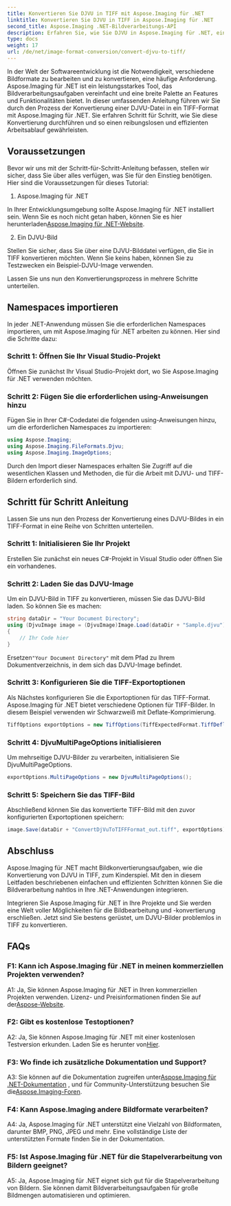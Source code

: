 ```yaml
---
title: Konvertieren Sie DJVU in TIFF mit Aspose.Imaging für .NET
linktitle: Konvertieren Sie DJVU in TIFF in Aspose.Imaging für .NET
second_title: Aspose.Imaging .NET-Bildverarbeitungs-API
description: Erfahren Sie, wie Sie DJVU in Aspose.Imaging für .NET, einem vielseitigen Bildbearbeitungstool, in TIFF konvertieren. Erleichtern Sie Ihre Bildkonvertierungsaufgaben.
type: docs
weight: 17
url: /de/net/image-format-conversion/convert-djvu-to-tiff/
---
```

In der Welt der Softwareentwicklung ist die Notwendigkeit, verschiedene Bildformate zu bearbeiten und zu konvertieren, eine häufige Anforderung. Aspose.Imaging für .NET ist ein leistungsstarkes Tool, das Bildverarbeitungsaufgaben vereinfacht und eine breite Palette an Features und Funktionalitäten bietet. In dieser umfassenden Anleitung führen wir Sie durch den Prozess der Konvertierung einer DJVU-Datei in ein TIFF-Format mit Aspose.Imaging für .NET. Sie erfahren Schritt für Schritt, wie Sie diese Konvertierung durchführen und so einen reibungslosen und effizienten Arbeitsablauf gewährleisten.

## Voraussetzungen

Bevor wir uns mit der Schritt-für-Schritt-Anleitung befassen, stellen wir sicher, dass Sie über alles verfügen, was Sie für den Einstieg benötigen. Hier sind die Voraussetzungen für dieses Tutorial:

1. Aspose.Imaging für .NET

 In Ihrer Entwicklungsumgebung sollte Aspose.Imaging für .NET installiert sein. Wenn Sie es noch nicht getan haben, können Sie es hier herunterladen[Aspose.Imaging für .NET-Website](https://releases.aspose.com/imaging/net/).

2. Ein DJVU-Bild

Stellen Sie sicher, dass Sie über eine DJVU-Bilddatei verfügen, die Sie in TIFF konvertieren möchten. Wenn Sie keins haben, können Sie zu Testzwecken ein Beispiel-DJVU-Image verwenden.

Lassen Sie uns nun den Konvertierungsprozess in mehrere Schritte unterteilen.

## Namespaces importieren

In jeder .NET-Anwendung müssen Sie die erforderlichen Namespaces importieren, um mit Aspose.Imaging für .NET arbeiten zu können. Hier sind die Schritte dazu:

### Schritt 1: Öffnen Sie Ihr Visual Studio-Projekt

Öffnen Sie zunächst Ihr Visual Studio-Projekt dort, wo Sie Aspose.Imaging für .NET verwenden möchten.

### Schritt 2: Fügen Sie die erforderlichen using-Anweisungen hinzu

Fügen Sie in Ihrer C#-Codedatei die folgenden using-Anweisungen hinzu, um die erforderlichen Namespaces zu importieren:

```csharp
using Aspose.Imaging;
using Aspose.Imaging.FileFormats.Djvu;
using Aspose.Imaging.ImageOptions;
```

Durch den Import dieser Namespaces erhalten Sie Zugriff auf die wesentlichen Klassen und Methoden, die für die Arbeit mit DJVU- und TIFF-Bildern erforderlich sind.

## Schritt für Schritt Anleitung

Lassen Sie uns nun den Prozess der Konvertierung eines DJVU-Bildes in ein TIFF-Format in eine Reihe von Schritten unterteilen.

### Schritt 1: Initialisieren Sie Ihr Projekt

Erstellen Sie zunächst ein neues C#-Projekt in Visual Studio oder öffnen Sie ein vorhandenes.

### Schritt 2: Laden Sie das DJVU-Image

Um ein DJVU-Bild in TIFF zu konvertieren, müssen Sie das DJVU-Bild laden. So können Sie es machen:

```csharp
string dataDir = "Your Document Directory";
using (DjvuImage image = (DjvuImage)Image.Load(dataDir + "Sample.djvu"))
{
    // Ihr Code hier
}
```

 Ersetzen`"Your Document Directory"` mit dem Pfad zu Ihrem Dokumentverzeichnis, in dem sich das DJVU-Image befindet.

### Schritt 3: Konfigurieren Sie die TIFF-Exportoptionen

Als Nächstes konfigurieren Sie die Exportoptionen für das TIFF-Format. Aspose.Imaging für .NET bietet verschiedene Optionen für TIFF-Bilder. In diesem Beispiel verwenden wir Schwarzweiß mit Deflate-Komprimierung.

```csharp
TiffOptions exportOptions = new TiffOptions(TiffExpectedFormat.TiffDeflateBw);
```

### Schritt 4: DjvuMultiPageOptions initialisieren

Um mehrseitige DJVU-Bilder zu verarbeiten, initialisieren Sie DjvuMultiPageOptions.

```csharp
exportOptions.MultiPageOptions = new DjvuMultiPageOptions();
```

### Schritt 5: Speichern Sie das TIFF-Bild

Abschließend können Sie das konvertierte TIFF-Bild mit den zuvor konfigurierten Exportoptionen speichern:

```csharp
image.Save(dataDir + "ConvertDjVuToTIFFFormat_out.tiff", exportOptions);
```

## Abschluss

Aspose.Imaging für .NET macht Bildkonvertierungsaufgaben, wie die Konvertierung von DJVU in TIFF, zum Kinderspiel. Mit den in diesem Leitfaden beschriebenen einfachen und effizienten Schritten können Sie die Bildverarbeitung nahtlos in Ihre .NET-Anwendungen integrieren.

Integrieren Sie Aspose.Imaging für .NET in Ihre Projekte und Sie werden eine Welt voller Möglichkeiten für die Bildbearbeitung und -konvertierung erschließen. Jetzt sind Sie bestens gerüstet, um DJVU-Bilder problemlos in TIFF zu konvertieren.

## FAQs

### F1: Kann ich Aspose.Imaging für .NET in meinen kommerziellen Projekten verwenden?

A1: Ja, Sie können Aspose.Imaging für .NET in Ihren kommerziellen Projekten verwenden. Lizenz- und Preisinformationen finden Sie auf der[Aspose-Website](https://purchase.aspose.com/buy).

### F2: Gibt es kostenlose Testoptionen?

 A2: Ja, Sie können Aspose.Imaging für .NET mit einer kostenlosen Testversion erkunden. Laden Sie es herunter von[Hier](https://releases.aspose.com/).

### F3: Wo finde ich zusätzliche Dokumentation und Support?

 A3: Sie können auf die Dokumentation zugreifen unter[Aspose.Imaging für .NET-Dokumentation](https://reference.aspose.com/imaging/net/) , und für Community-Unterstützung besuchen Sie die[Aspose.Imaging-Foren](https://forum.aspose.com/).

### F4: Kann Aspose.Imaging andere Bildformate verarbeiten?

A4: Ja, Aspose.Imaging für .NET unterstützt eine Vielzahl von Bildformaten, darunter BMP, PNG, JPEG und mehr. Eine vollständige Liste der unterstützten Formate finden Sie in der Dokumentation.

### F5: Ist Aspose.Imaging für .NET für die Stapelverarbeitung von Bildern geeignet?

A5: Ja, Aspose.Imaging für .NET eignet sich gut für die Stapelverarbeitung von Bildern. Sie können damit Bildverarbeitungsaufgaben für große Bildmengen automatisieren und optimieren.
